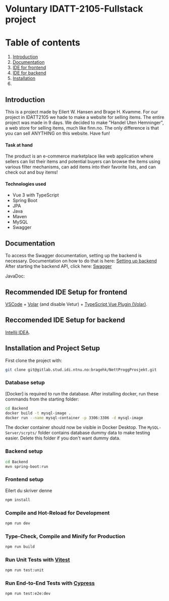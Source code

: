 # Voluntary IDATT-2105-Fullstack project

# Table of contents
1. [Introduction](#introduction)
2. [Documentation](#documentation)
3. [IDE for frontend](#frontendIDE)
4. [IDE for backend](#backendIDE)
5. [Installation](#installation)
6. []()

## Introduction
This is a project made by Eilert W. Hansen and Brage H. Kvamme. For our project in IDATT2105 we hade to make a website for selling items. The entire project was made in 9 days. We decided to make "Handel Uten Hemninger", a web store for selling items, much like finn.no. The only difference is that you can sell ANYTHING on this website. Have fun!

#### Task at hand
The product is an e-commerce marketplace like web application where sellers can list their items and
potential buyers can browse the items using various filter mechanisms, can add items into their favorite
lists, and can check out and buy items!

#### Technologies used
* Vue 3 with TypeScript
* Spring Boot
* JPA
* Java
* Maven
* MySQL
* Swagger

## Documentation

To access the Swagger documentation, setting up the backend is necessary. Documentation on how to do that is here: [Setting up backend]()
After starting the backend API, click here: [Swagger](http://192.168.86.40:8080/swagger-ui/index.html#/)

JavaDoc: 

## Recommended IDE Setup for frontend <a name="frontendIDE"></a>

[VSCode](https://code.visualstudio.com/) + [Volar](https://marketplace.visualstudio.com/items?itemName=Vue.volar) (and disable Vetur) + [TypeScript Vue Plugin (Volar)](https://marketplace.visualstudio.com/items?itemName=Vue.vscode-typescript-vue-plugin).

## Reccomended IDE Setup for backend <a name="backendIDE"></a>

[Intellij IDEA](https://www.jetbrains.com/idea/).

## Installation and Project Setup <a name="installation"></a>

First clone the project with:
```sh
git clone git@gitlab.stud.idi.ntnu.no:bragehk/NettProggProsjekt.git
```

### Database setup

[Docker] is required to run the database. After installing docker, run these commands from the starting folder:

```sh
cd Backend
docker build -t mysql-image .
docker run --name mysql-container -p 3306:3306 -d mysql-image
```

The docker container should now be visible in Docker Desktop. The `MySQL-Server/scrpts/` folder contains database dummy data to make testing easier. Delete this folder if you don't want dummy data.

### Backend setup

```sh
cd Backend
mvn spring-boot:run
```

### Frontend setup

Eilert du skriver denne

```sh
npm install
```

### Compile and Hot-Reload for Development

```sh
npm run dev
```

### Type-Check, Compile and Minify for Production

```sh
npm run build
```

### Run Unit Tests with [Vitest](https://vitest.dev/)

```sh
npm run test:unit
```

### Run End-to-End Tests with [Cypress](https://www.cypress.io/)

```sh
npm run test:e2e:dev
```
